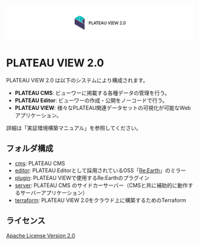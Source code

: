 ![PLATEAU VIEW 2.0](docs/logo.png)

# PLATEAU VIEW 2.0

PLATEAU VIEW 2.0 は以下のシステムにより構成されます。

- **PLATEAU CMS**: ビューワーに掲載する各種データの管理を行う。
- **PLATEAU Editor**: ビューワーの作成・公開をノーコードで行う。
- **PLATEAU VIEW**: 様々なPLATEAU関連データセットの可視化が可能なWebアプリケーション。

詳細は「実証環境構築マニュアル」を参照してください。

## フォルダ構成

- [cms](cms): PLATEAU CMS
- [editor](editor): PLATEAU Editorとして採用されているOSS「[Re:Earth](https://github.com/reearth/reearth)」のミラー
- [plugin](plugin): PLATEAU VIEWで使用するRe:Earthのプラグイン
- [server](server): PLATEAU CMS のサイドカーサーバー（CMSと共に補助的に動作するサーバーアプリケーション）
- [terraform](terraform): PLATEAU VIEW 2.0をクラウド上に構築するためのTerraform

## ライセンス

[Apache License Version 2.0](LICENSE)
